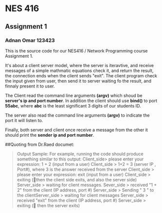 # NES 416
## Assignment 1
### Adnan Omar 123423

This is the source code for our NES416 / Network Programming course Assignment 1.

It's about a client server model, where the server is iteravtive, and receive messages of
a simple mathmatic equations check it, and return the result, the connection ends when the client 
sends "exit". The client program check the input given from user, then send it to server waiting
fo the result, and finnaly present it to user.

The Client read the command line arguments **(argv)** which shoud be **server's ip and port number**.
In addition the client should use **bind()** to port **55abc**, where **abc** is the least
significant 3 digits of our students ID.

The server also read the command line arguments **(argv)** to indicate the port it will listen
to.

Finally, both server and client once receive a message from the other it should print
the **sender ip and port number**.

##Quoting from Dr.Raed documet:
> Output Sample:
> For example, running the code should produce something similar to this output:
>   Client_side> please enter your expression:
>   1 + 2 (input from a user)
>   Client_side > 1+2 = 3 (server IP , Port#), where 3 is the answer received from the server
>   Client_side > please enter your expression:
>   exit (input from a user)
>   Client_side > exiting (then the client side exits, and also the server side)
>   Server_side > waiting for client messages.
>   Sever_side > received "1 + 2" from the client (IP address, port #)
>   Server_side > Sending " 3 " to the clientServer_side > waiting for client messages
>   Server_side > received "exit" from the client (IP address, port #)
>   Server_side > exiting ( then the server exits)
